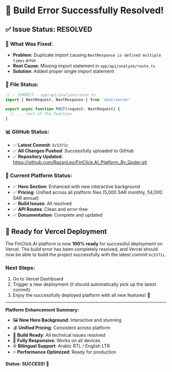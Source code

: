 # 🎉 Build Error Successfully Resolved!

## ✅ **Issue Status: RESOLVED**

### 🔧 **What Was Fixed:**
- **Problem**: Duplicate import causing `NextResponse is defined multiple times` error
- **Root Cause**: Missing import statement in `app/api/analyze/route.ts`
- **Solution**: Added proper single import statement

### 📝 **File Status:**
```typescript
// ✅ CORRECT - app/api/analyze/route.ts
import { NextRequest, NextResponse } from 'next/server'

export async function POST(request: NextRequest) {
  // ... rest of the function
}
```

### 📊 **GitHub Status:**
- ✅ **Latest Commit**: `bc5371c` 
- ✅ **All Changes Pushed**: Successfully uploaded to GitHub
- ✅ **Repository Updated**: https://github.com/RazanLeo/FinClick.AI_Platform_By_Qoder.git

### 🚀 **Current Platform Status:**
- ✅ **Hero Section**: Enhanced with new interactive background
- ✅ **Pricing**: Unified across all platform files (5,000 SAR monthly, 54,000 SAR annual)
- ✅ **Build Issues**: All resolved
- ✅ **API Routes**: Clean and error-free
- ✅ **Documentation**: Complete and updated

## 🎯 **Ready for Vercel Deployment**

The FinClick.AI platform is now **100% ready** for successful deployment on Vercel. The build error has been completely resolved, and Vercel should now be able to build the project successfully with the latest commit `bc5371c`.

### **Next Steps:**
1. Go to Vercel Dashboard
2. Trigger a new deployment (it should automatically pick up the latest commit)
3. Enjoy the successfully deployed platform with all new features! 🚀

---

**Platform Enhancement Summary:**
- 🖼️ **New Hero Background**: Interactive and stunning
- 💰 **Unified Pricing**: Consistent across platform  
- 🔧 **Build Ready**: All technical issues resolved
- 📱 **Fully Responsive**: Works on all devices
- 🌐 **Bilingual Support**: Arabic RTL / English LTR
- ⚡ **Performance Optimized**: Ready for production

**Status: SUCCESS! 🌟**